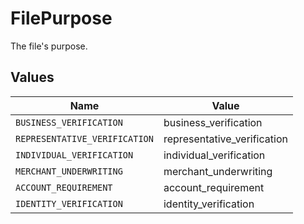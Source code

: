 # FilePurpose

The file's purpose.


## Values

| Name                          | Value                         |
| ----------------------------- | ----------------------------- |
| `BUSINESS_VERIFICATION`       | business_verification         |
| `REPRESENTATIVE_VERIFICATION` | representative_verification   |
| `INDIVIDUAL_VERIFICATION`     | individual_verification       |
| `MERCHANT_UNDERWRITING`       | merchant_underwriting         |
| `ACCOUNT_REQUIREMENT`         | account_requirement           |
| `IDENTITY_VERIFICATION`       | identity_verification         |